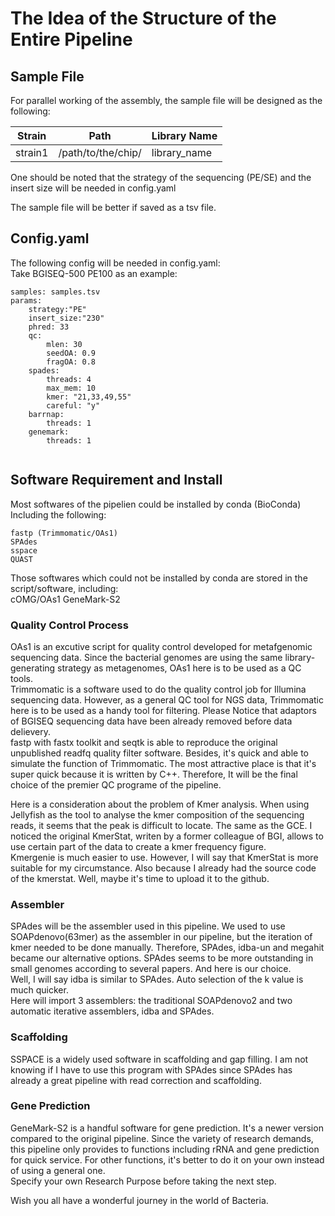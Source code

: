 # The Idea of the Structure of the Entire Pipeline

## Sample File

For parallel working of the assembly, the sample file will be designed as the following:

Strain | Path | Library Name
--- | --- | ---
strain1 | /path/to/the/chip/ | library_name

One should be noted that the strategy of the sequencing (PE/SE) and the insert size will be needed in config.yaml  

The sample file will be better if saved as a tsv file.  

## Config.yaml

The following config will be needed in config.yaml:  
Take BGISEQ-500 PE100 as an example:  

```{text}
samples: samples.tsv  
params:  
    strategy:"PE"
    insert_size:"230"
    phred: 33
    qc:
        mlen: 30
        seedOA: 0.9
        fragOA: 0.8
    spades:
        threads: 4
        max_mem: 10
        kmer: "21,33,49,55"
        careful: "y"  
    barrnap:
        threads: 1
    genemark:
        threads: 1


```

## Software Requirement and Install

Most softwares of the pipelien could be installed by conda (BioConda)  
Including the following:  

```{text}
fastp (Trimmomatic/OAs1)
SPAdes
sspace
QUAST

```
  
Those softwares which could not be installed by conda are stored in the script/software, including:  
cOMG/OAs1
GeneMark-S2  

### Quality Control Process

OAs1 is an excutive script for quality control developed for metafgenomic sequencing data. Since the bacterial genomes are using the same library-generating strategy as metagenomes, OAs1 here is to be used as a QC tools.  
Trimmomatic is a software used to do the quality control job for Illumina sequencing data. However, as a general QC tool for NGS data, Trimmomatic here is to be used as a handy tool for filtering. Please Notice that adaptors of BGISEQ sequencing data have been already removed before data delievery.  
fastp with fastx toolkit and seqtk is able to reproduce the original unpublished readfq quality filter software. Besides, it's quick and able to simulate the function of Trimmomatic. The most attractive place is that it's super quick because it is written by C++. Therefore, It will be the final choice of the premier QC programe of the pipeline.

Here is a consideration about the problem of Kmer analysis. When using Jellyfish as the tool to analyse the kmer composition of the sequencing reads, it seems that the peak is difficult to locate. The same as the GCE. I noticed the original KmerStat, writen by a former colleague of BGI, allows to use certain part of the data to create a kmer frequency figure.  
Kmergenie is much easier to use. However, I will say that KmerStat is more suitable for my circumstance. Also because I already had the source code of the kmerstat.
Well, maybe it's time to upload it to the github.  

### Assembler  

SPAdes will be the assembler used in this pipeline. We used to use SOAPdenovo(63mer) as the assembler in our pipeline, but the iteration of kmer needed to be done manually. Therefore, SPAdes, idba-un and megahit became our alternative options. SPAdes seems to be more outstanding in small genomes according to several papers. And here is our choice.  
Well, I will say idba is similar to SPAdes. Auto selection of the k value is much quicker.  
Here will import 3 assemblers: the traditional SOAPdenovo2 and two automatic iterative assemblers, idba and SPAdes.

### Scaffolding  

SSPACE is a widely used software in scaffolding and gap filling. I am not knowing if I have to use this program with SPAdes since SPAdes has already a great pipeline with read correction and scaffolding.  

### Gene Prediction

GeneMark-S2 is a handful software for gene prediction. It's a newer version compared to the original pipeline. Since the variety of research demands, this pipeline only provides to functions including rRNA and gene prediction for quick service. For other functions, it's better to do it on your own instead of using a general one.  
Specify your own Research Purpose before taking the next step.  

Wish you all have a wonderful journey in the world of Bacteria.  
